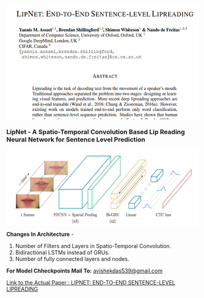 <img src="images/Screenshot 2024-05-30 192811.png" style="width:auto; margin:auto; display:block; height:300px"/>


### **LipNet** - A Spatio-Temporal Convolution Based Lip Reading Neural Network for Sentence Level Prediction

<img src="images/Screenshot 2024-05-30 201636.png" style="width:auto; margin:auto; display:block; height:200px"/>




**Changes In Architecture** -
1. Number of Filters and Layers in Spatio-Temporal Convolution.
2. Bidiractional LSTMs instead of GRUs.
3. Number of fully connected layers and nodes.

**For Model Chheckpoints Mail To:**  [avishekdas539@gmail.com](mailto:avishekdas539@gmail.com)


<a href="https://arxiv.org/pdf/1611.01599">Link to the Actual Paper : LIPNET: END-TO-END SENTENCE-LEVEL LIPREADING<a/>
